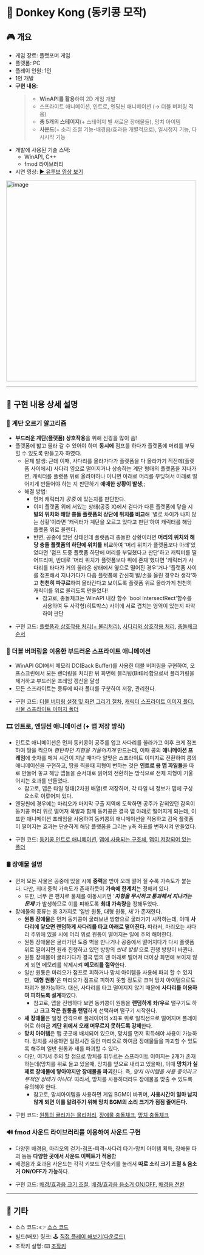 # 🦍 Donkey Kong (동키콩 모작)

## 🎮 개요
 - 게임 장르: 플랫포머 게임
 - 플랫폼: PC
 - 플레이 인원: 1인
 - 1인 개발
 - **구현 내용**:
   > + **WinAPI를 활용**하여 2D 게임 개발
   > + 스프라이트 애니메이션, 인트로, 엔딩씬 애니메이션 (→ 더블 버퍼링 적용)
   > + **총 5개의 스테이지**(+ 스테이지 별 새로운 장애물들), 망치 아이템
   > + **사운드**(+ 소리 조절 기능-배경음/효과음 개별적으로), 일시정지 기능, 다시시작 기능
 - 개발에 사용된 기술 스택:
   + WinAPI, C++
   + fmod 라이브러리
 - 시연 영상: [▶️ 유투브 영상 보기](https://www.youtube.com/)
<img width="500" height="527" alt="image" src="https://github.com/user-attachments/assets/cd3ccedf-d860-4ea3-b62f-f4214c8e241c" />


---

## 📝 구현 내용 상세 설명
   
### 🧱 계단 오르기 알고리즘
 - **부드러운 계단(플랫폼) 상호작용**을 위해 신경을 많이 씀!
 - 플랫폼에 밟고 올라 갈 수 있어야 하며 **동시에** 점프를 하다가 플랫폼에 머리를 부딪힐 수 있도록 만들고자 하였다.
   - 문제 발생: 근데 이때, 사다리를 올라가다가 플랫폼을 다 올라가기 직전에(플랫폼 사이에서) 사다리 옆으로 떨어지거나 상승하는 계단 형태의 플랫폼을 지나가면, 캐릭터를 플랫폼 위로 올려야하나 아니면 아래로 머리를 부딪혀서 아래로 떨어지게 만들어야 하는 지 판단하기 **애매한 상황이 발생**;;
   - 해결 방법:
     - 먼저 캐릭터가 *공중* 에 있는지를 판단한다.
     - 이미 플랫폼 위에 서있는 상태(공중 X)에서 걷다가 다른 플랫폼에 닿을 시 **발의 위치와 해당 충돌 플랫폼의 상단에 위치를 비교**해 '별로 차이가 나지 않는 상황'이라면 '캐릭터가 계단을 오르고 있다고 판단'하여 캐릭터를 해당 플랫폼 위로 올린다.
     - 반면, 공중에 있던 상태인데 플랫폼과 충돌한 상황이라면 **머리의 위치와 해당 충돌 플랫폼의 하단에 위치를 비교**하여 '머리 위치가 플랫폼보다 아래'있었다면 '점프 도중 플랫폼 하단에 머리를 부딪혔다고 판단'하고 캐릭터를 떨어뜨리며, 반대로 '머리 위치가 플랫폼보다 위에 존재'했다면 '캐릭터가 사다리를 타다가 거의 올라온 상태에서 옆으로 떨어진 경우'거나 '플랫폼 사이를 점프해서 지나가다가 다음 플랫폼에 간신히 발/손을 올린 경우라 생각'하고 **천천히 파쿠르**하여 올라간다고 보이도록 플랫폼 위로 올라가게 천천히 캐릭터를 위로 올리도록 만들었다!
       * 참고로, 충돌체크는 WinAPI 내장 함수 'bool IntersectRect'함수를 사용하여 두 사각형(히트박스) 사이에 서로 겹치는 영역이 있는지 파악하여 판단
 * 구현 코드: [플랫폼과 상호작용 처리(+ 물리처리)](https://github.com/SeungWon-git/Window-Programming/blob/54f5343ebc8537f2cde1086ec0df0bd1618db02c/%EC%B5%9C%EC%A2%85%20%ED%94%84%EB%A1%9C%EC%A0%9D%ED%8A%B8%20-%20%EB%8F%99%ED%82%A4%EC%BD%A9/Donkey%20Kong%20-%20%EC%86%8C%EC%8A%A4%EC%BD%94%EB%93%9C/donkeykong.cpp#L1174), [사다리와 상호작용 처리](https://github.com/SeungWon-git/Window-Programming/blob/54f5343ebc8537f2cde1086ec0df0bd1618db02c/%EC%B5%9C%EC%A2%85%20%ED%94%84%EB%A1%9C%EC%A0%9D%ED%8A%B8%20-%20%EB%8F%99%ED%82%A4%EC%BD%A9/Donkey%20Kong%20-%20%EC%86%8C%EC%8A%A4%EC%BD%94%EB%93%9C/donkeykong.cpp#L1305), [충돌체크 순서](https://github.com/SeungWon-git/Window-Programming/blob/54f5343ebc8537f2cde1086ec0df0bd1618db02c/%EC%B5%9C%EC%A2%85%20%ED%94%84%EB%A1%9C%EC%A0%9D%ED%8A%B8%20-%20%EB%8F%99%ED%82%A4%EC%BD%A9/Donkey%20Kong%20-%20%EC%86%8C%EC%8A%A4%EC%BD%94%EB%93%9C/donkeykong.cpp#L870)
   
### 🎨 더블 버퍼링을 이용한 부드러운 스프라이트 애니메이션
 - WinAPI GDI에서 메모리 DC(Back Buffer)를 사용한 더블 버퍼링을 구현하여, 오프스크린에서 모든 렌더링을 처리한 뒤 화면에 블리팅(BitBlt)함으로써 플리커링을 제거하고 부드러운 프레임 갱신을 달성
 - 모든 스프라이트는 종류에 따라 폴더를 구분하여 저장, 관리한다.
 * 구현 코드: [더블 버퍼링 설정 및 화면 그리기 절차](https://github.com/SeungWon-git/Window-Programming/blob/54f5343ebc8537f2cde1086ec0df0bd1618db02c/%EC%B5%9C%EC%A2%85%20%ED%94%84%EB%A1%9C%EC%A0%9D%ED%8A%B8%20-%20%EB%8F%99%ED%82%A4%EC%BD%A9/Donkey%20Kong%20-%20%EC%86%8C%EC%8A%A4%EC%BD%94%EB%93%9C/donkeykong.cpp#L696), [캐릭터 스프라이트 이미지 폴더](https://github.com/SeungWon-git/Window-Programming/tree/main/%EC%B5%9C%EC%A2%85%20%ED%94%84%EB%A1%9C%EC%A0%9D%ED%8A%B8%20-%20%EB%8F%99%ED%82%A4%EC%BD%A9/Donkey%20Kong%20-%20%EC%86%8C%EC%8A%A4%EC%BD%94%EB%93%9C/character), [사물 스프라이트 이미지 폴더](https://github.com/SeungWon-git/Window-Programming/tree/main/%EC%B5%9C%EC%A2%85%20%ED%94%84%EB%A1%9C%EC%A0%9D%ED%8A%B8%20-%20%EB%8F%99%ED%82%A4%EC%BD%A9/Donkey%20Kong%20-%20%EC%86%8C%EC%8A%A4%EC%BD%94%EB%93%9C/object)
   
### 🎞️ 인트로, 엔딩씬 애니메이션 (+ 맵 저장 방식)
 - 인트로 애니메이션은 먼저 동키콩이 공주를 업고 사다리를 올라가고 이후 크게 점프하여 땅을 찍으며 *평탄하던 지형을 기울어지게* 만드는데, 이때 콩의 **애니메이션 프레임**에 숫자를 메겨 시간이 지날 때마다 알맞은 스프라이트 이미지로 전환하여 콩의 애니메이션을 구현하고, 땅을 찍을때 지형이 변하는 것은 **인트로 용 맵 파일들**을 따로 만들어 놓고 해당 맵들을 순서대로 읽어와 전환하는 방식으로 전체 지형이 기울어지는 효과를 만들었다.
   * 참고로, 맵은 타일 형태(2차원 배열)로 저장하며, 각 타일 내 정보가 맵에 구성요소로 이루어져 있다.
 - 엔딩씬에 경우에는 마리오가 마지막 구출 지역에 도착하면 공주가 갇혀있던 감옥이 동키콩 머리 위로 떨어져 폭발과 함께 동키콩은 결국 맵 아래로 떨어지게 되는데, 이 또한 애니메이션 프레임을 사용하여 동키콩의 애니메이션을 적용하고 감옥 플랫폼이 떨어지는 효과는 단순하게 해당 플랫폼을 그리는 y축 좌표를 변화시켜 만들었다.
 * 구현 코드: [동키콩 인트로 애니메이션](https://github.com/SeungWon-git/Window-Programming/blob/54f5343ebc8537f2cde1086ec0df0bd1618db02c/%EC%B5%9C%EC%A2%85%20%ED%94%84%EB%A1%9C%EC%A0%9D%ED%8A%B8%20-%20%EB%8F%99%ED%82%A4%EC%BD%A9/Donkey%20Kong%20-%20%EC%86%8C%EC%8A%A4%EC%BD%94%EB%93%9C/donkeykong.cpp#L2386), [맵에 사용되는 구조체](https://github.com/SeungWon-git/Window-Programming/blob/54f5343ebc8537f2cde1086ec0df0bd1618db02c/%EC%B5%9C%EC%A2%85%20%ED%94%84%EB%A1%9C%EC%A0%9D%ED%8A%B8%20-%20%EB%8F%99%ED%82%A4%EC%BD%A9/Donkey%20Kong%20-%20%EC%86%8C%EC%8A%A4%EC%BD%94%EB%93%9C/donkeykong.cpp#L92), [맵이 저장되어 있는 폴더](https://github.com/SeungWon-git/Window-Programming/tree/main/%EC%B5%9C%EC%A2%85%20%ED%94%84%EB%A1%9C%EC%A0%9D%ED%8A%B8%20-%20%EB%8F%99%ED%82%A4%EC%BD%A9/Donkey%20Kong%20-%20%EC%86%8C%EC%8A%A4%EC%BD%94%EB%93%9C/stage_map)
   
### 🛢️ 장애물 설명
 - 먼저 모든 사물은 공중에 있을 시에 **중력**을 받아 오래 떨어 질 수록 가속도가 붙는다. 다만, 최대 중력 가속도가 존재하듯이 **가속에 한계치**는 정해져 있다.
   * 또한, 너무 큰 편차로 물체를 이동시키면 '***지형을 무시하고 통과해서 지나가는 문제***'가 발생하므로 이를 피하도록 **최대 가속량**을 정해두었다.
 - 장애물의 종류는 총 3가지로 '일반 원통, 대형 원통, 새'가 존재한다.
   - **원통 장애물**은 먼저 동키콩이 굴러보낸 방향으로 굴러가기 시작하는데, 이때 **사다리에 닿으면 랜덤하게 사다리를 타고 아래로 떨어진다.** 따라서, 마리오는 사다리 주위에 있을 시에 머리 위로 원통이 떨어지는 일에 주의 해야한다. 
   - 원통 장애물은 굴러가던 도중 벽을 만나거나 공중에서 떨어지다가 다시 플랫폼 위로 떨어지면 원래 진행하고 있던 방향의 *반대 방향* 으로 진행 방향이 바뀐다.
   - 원통 장애물이 굴러가다가 결국 맵의 맨 아래로 떨어져 더이상 화면에 보이지 않게 되면 메모리를 삭제시켜 **메모리를 절약**한다.
   - 일반 원통은 마리오가 점프로 피하거나 망치 아이템을 사용해 파괴 할 수 있지만, '**대형 원통**'은 마리오가 점프로 피하지 못할 정도로 크며 망치 아이템으로도 파괴가 불가능하다. 대신, 사다리를 타고 떨어지지 않기 때문에 **사다리를 이용하여 피하도록 설계**하였다.
     * 참고로, 맵을 진행하다 보면 동키콩이 원통을 **랜덤하게 좌/우**로 떨구기도 하고 **크고 작은 원통을 랜덤**하게 선택하며 떨구기 시작한다.
   - **새 장애물**은 일정 간격으로 플레이어의 x좌표 위로 일직선으로 떨어지며 플레이어로 하여금 **계단 위에서 오래 머무르지 못하도록 강제**한다.
   - **망치 아이템**은 맵 곳곳에 배치되어 있으며, 망치를 먼저 획득해야 사용이 가능하다. 망치를 사용하면 일정시간 동안 마리오로 하여금 장애물들을 파괴할 수 있도록 해주며 일반 원통과 새를 파괴할 수 있다.
   - 다만, 여기서 주의 할 점으로 망치를 휘두르는 스프라이트 이미지는 2개가 존재하는데(망치를 위로 들고 있을때, 망치를 앞으로 내리고 있을때), 이때 **망치가 실제로 장애물에 닿아야지만 장애물을 파괴**한다. 즉, *망치 아이템을 사용 중이라고 무적인 상태가 아니다.* 따라서, 망치를 사용하더라도 장애물을 맞출 수 있도록 유의해야 한다.
     * 참고로, 망치아이템을 사용하면 게임 BGM이 바뀌며, **사용시간이 얼마 남지 않게 되면 이를 알려주기 위해 망치 BGM의 소리 크기가 점점 줄어든다.**
 * 구현 코드: [원통의 굴러가는 물리처리](https://github.com/SeungWon-git/Window-Programming/blob/54f5343ebc8537f2cde1086ec0df0bd1618db02c/%EC%B5%9C%EC%A2%85%20%ED%94%84%EB%A1%9C%EC%A0%9D%ED%8A%B8%20-%20%EB%8F%99%ED%82%A4%EC%BD%A9/Donkey%20Kong%20-%20%EC%86%8C%EC%8A%A4%EC%BD%94%EB%93%9C/donkeykong.cpp#L1519), [장애물 충돌체크](https://github.com/SeungWon-git/Window-Programming/blob/54f5343ebc8537f2cde1086ec0df0bd1618db02c/%EC%B5%9C%EC%A2%85%20%ED%94%84%EB%A1%9C%EC%A0%9D%ED%8A%B8%20-%20%EB%8F%99%ED%82%A4%EC%BD%A9/Donkey%20Kong%20-%20%EC%86%8C%EC%8A%A4%EC%BD%94%EB%93%9C/donkeykong.cpp#L1614), [망치 충돌체크](https://github.com/SeungWon-git/Window-Programming/blob/54f5343ebc8537f2cde1086ec0df0bd1618db02c/%EC%B5%9C%EC%A2%85%20%ED%94%84%EB%A1%9C%EC%A0%9D%ED%8A%B8%20-%20%EB%8F%99%ED%82%A4%EC%BD%A9/Donkey%20Kong%20-%20%EC%86%8C%EC%8A%A4%EC%BD%94%EB%93%9C/donkeykong.cpp#L1914)
  
### 🔊 fmod 사운드 라이브러리를 이용하여 사운드 구현
 - 다양한 배경음, 마리오의 걷기-점프-피격-사다리 타기-망치 아이템 획득, 장애물 파괴 등등 **다양한 곳에서 사운드 이펙트가 적용**함
 - 배경음과 효과음 사운드는 각각 키보드 단축키를 눌러서 **따로 소리 크기 조절 & 음소거 ON/OFF가 가능**하다.
 * 구현 코드: [배경/효과음 크기 조절](https://github.com/SeungWon-git/Window-Programming/blob/54f5343ebc8537f2cde1086ec0df0bd1618db02c/%EC%B5%9C%EC%A2%85%20%ED%94%84%EB%A1%9C%EC%A0%9D%ED%8A%B8%20-%20%EB%8F%99%ED%82%A4%EC%BD%A9/Donkey%20Kong%20-%20%EC%86%8C%EC%8A%A4%EC%BD%94%EB%93%9C/donkeykong.cpp#L627), [배경/효과음 음소거 ON/OFF](https://github.com/SeungWon-git/Window-Programming/blob/54f5343ebc8537f2cde1086ec0df0bd1618db02c/%EC%B5%9C%EC%A2%85%20%ED%94%84%EB%A1%9C%EC%A0%9D%ED%8A%B8%20-%20%EB%8F%99%ED%82%A4%EC%BD%A9/Donkey%20Kong%20-%20%EC%86%8C%EC%8A%A4%EC%BD%94%EB%93%9C/donkeykong.cpp#L250), [배경음 전환](https://github.com/SeungWon-git/Window-Programming/blob/54f5343ebc8537f2cde1086ec0df0bd1618db02c/%EC%B5%9C%EC%A2%85%20%ED%94%84%EB%A1%9C%EC%A0%9D%ED%8A%B8%20-%20%EB%8F%99%ED%82%A4%EC%BD%A9/Donkey%20Kong%20-%20%EC%86%8C%EC%8A%A4%EC%BD%94%EB%93%9C/donkeykong.cpp#L2051)

  
---

## 📎 기타
- 소스 코드: 👉 [소스 코드](https://github.com/SeungWon-git/Window-Programming/tree/main/%EC%B5%9C%EC%A2%85%20%ED%94%84%EB%A1%9C%EC%A0%9D%ED%8A%B8%20-%20%EB%8F%99%ED%82%A4%EC%BD%A9/Donkey%20Kong%20-%20%EC%86%8C%EC%8A%A4%EC%BD%94%EB%93%9C)
- 빌드(배포) 링크: 🕹️ [직접 플레이 해보기(다운로드)](https://drive.google.com/drive/folders/1uL9mAiS_OpV_C3KvY0j6gDmPN6cm8AyU?usp=sharing)
- 조작키 설명: ⌨️ [조작키](https://github.com/SeungWon-git/Window-Programming/blob/main/%EC%B5%9C%EC%A2%85%20%ED%94%84%EB%A1%9C%EC%A0%9D%ED%8A%B8%20-%20%EB%8F%99%ED%82%A4%EC%BD%A9/%EB%8F%99%ED%82%A4%EC%BD%A9%20-%20%EB%B0%B0%ED%8F%AC/%EC%A1%B0%EC%9E%91%ED%82%A4%20%EC%84%A4%EB%AA%85.txt)
